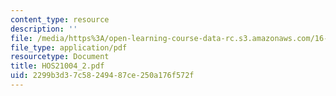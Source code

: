 ```yaml
---
content_type: resource
description: ''
file: /media/https%3A/open-learning-course-data-rc.s3.amazonaws.com/16-621-experimental-projects-i-spring-2003/2299b3d37c58249487ce250a176f572f_HOS21004_2.pdf
file_type: application/pdf
resourcetype: Document
title: HOS21004_2.pdf
uid: 2299b3d3-7c58-2494-87ce-250a176f572f
---
```

